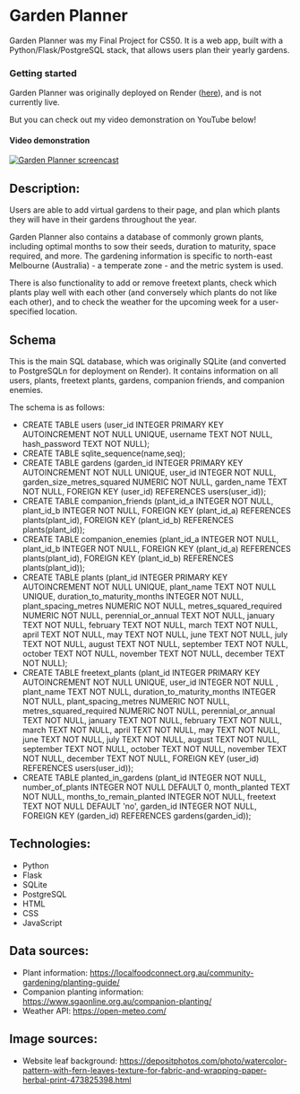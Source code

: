 # Garden Planner
Garden Planner was my Final Project for CS50. It is a web app, built with a Python/Flask/PostgreSQL stack, that allows users plan their yearly gardens. 

### Getting started
Garden Planner was originally deployed on Render ([here](https://garden-planner-2spe.onrender.com/)), and is not currently live.  

But you can check out my video demonstration on YouTube below! 

#### Video demonstration
[![Garden Planner screencast](https://img.youtube.com/vi/4ROhMB_EX68/0.jpg)](https://www.youtube.com/watch?v=4ROhMB_EX68)

## Description:
Users are able to add virtual gardens to their page, and plan which plants they will have in their gardens throughout the year.

Garden Planner also contains a database of commonly grown plants, including optimal months to sow their seeds, duration to maturity, space required, and more. The gardening information is specific to north-east Melbourne (Australia) - a temperate zone - and the metric system is used.

There is also functionality to add or remove freetext plants, check which plants play well with each other (and conversely which plants do not like each other), and to check the weather for the upcoming week for a user-specified location.

## Schema
This is the main SQL database, which was originally SQLite (and converted to PostgreSQLn for deployment on Render). It contains information on all users, plants, freetext plants, gardens, companion friends, and companion enemies.

The schema is as follows:
- CREATE TABLE users (user_id INTEGER PRIMARY KEY AUTOINCREMENT NOT NULL UNIQUE, username TEXT NOT NULL, hash_password TEXT NOT NULL);
- CREATE TABLE sqlite_sequence(name,seq);
- CREATE TABLE gardens (garden_id INTEGER PRIMARY KEY AUTOINCREMENT NOT NULL UNIQUE, user_id INTEGER NOT NULL, garden_size_metres_squared NUMERIC NOT NULL, garden_name TEXT NOT NULL, FOREIGN KEY (user_id) REFERENCES users(user_id));
- CREATE TABLE companion_friends (plant_id_a INTEGER NOT NULL, plant_id_b INTEGER NOT NULL, FOREIGN KEY (plant_id_a) REFERENCES plants(plant_id), FOREIGN KEY (plant_id_b) REFERENCES plants(plant_id));
- CREATE TABLE companion_enemies (plant_id_a INTEGER NOT NULL, plant_id_b INTEGER NOT NULL, FOREIGN KEY (plant_id_a) REFERENCES plants(plant_id), FOREIGN KEY (plant_id_b) REFERENCES plants(plant_id));
- CREATE TABLE plants (plant_id INTEGER PRIMARY KEY AUTOINCREMENT NOT NULL UNIQUE, plant_name TEXT NOT NULL UNIQUE, duration_to_maturity_months INTEGER NOT NULL, plant_spacing_metres NUMERIC NOT NULL, metres_squared_required NUMERIC NOT NULL, perennial_or_annual TEXT NOT NULL, january TEXT NOT NULL, february TEXT NOT NULL, march TEXT NOT NULL, april TEXT NOT NULL, may TEXT NOT NULL, june TEXT NOT NULL, july TEXT NOT NULL, august TEXT NOT NULL, september TEXT NOT NULL, october TEXT NOT NULL, november TEXT NOT NULL, december TEXT NOT NULL);
- CREATE TABLE freetext_plants (plant_id INTEGER PRIMARY KEY AUTOINCREMENT NOT NULL UNIQUE, user_id INTEGER NOT NULL , plant_name TEXT NOT NULL, duration_to_maturity_months INTEGER NOT NULL, plant_spacing_metres NUMERIC NOT NULL, metres_squared_required NUMERIC NOT NULL, perennial_or_annual TEXT NOT NULL, january TEXT NOT NULL, february TEXT NOT NULL, march TEXT NOT NULL, april TEXT NOT NULL, may TEXT NOT NULL, june TEXT NOT NULL, july TEXT NOT NULL, august TEXT NOT NULL, september TEXT NOT NULL, october TEXT NOT NULL, november TEXT NOT NULL, december TEXT NOT NULL, FOREIGN KEY (user_id) REFERENCES users(user_id));
- CREATE TABLE planted_in_gardens (plant_id INTEGER NOT NULL, number_of_plants INTEGER NOT NULL DEFAULT 0, month_planted TEXT NOT NULL, months_to_remain_planted INTEGER NOT NULL, freetext TEXT NOT NULL DEFAULT 'no', garden_id INTEGER NOT NULL, FOREIGN KEY (garden_id) REFERENCES gardens(garden_id));

## Technologies:
- Python 
- Flask 
- SQLite
- PostgreSQL 
- HTML
- CSS
- JavaScript

## Data sources:
- Plant information: https://localfoodconnect.org.au/community-gardening/planting-guide/
- Companion planting information: https://www.sgaonline.org.au/companion-planting/
- Weather API: https://open-meteo.com/

## Image sources:
- Website leaf background: https://depositphotos.com/photo/watercolor-pattern-with-fern-leaves-texture-for-fabric-and-wrapping-paper-herbal-print-473825398.html